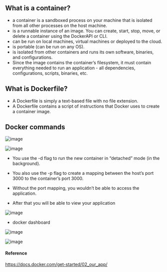 ## What is a container?

- a container is a sandboxed process on your machine that is isolated from all other processes on the host machine. 
- is a runnable instance of an image. You can create, start, stop, move, or delete a container using the DockerAPI or CLI.
- can be run on local machines, virtual machines or deployed to the cloud.
- is portable (can be run on any OS).
- is isolated from other containers and runs its own software, binaries, and configurations.
- Since the image contains the container’s filesystem, it must contain everything needed to run an application - all dependencies, configurations, scripts, binaries, etc.


## What is Dockerfile?
- A Dockerfile is simply a text-based file with no file extension. 
- A Dockerfile contains a script of instructions that Docker uses to create a container image.

## Docker commands
![image](https://user-images.githubusercontent.com/85761276/208483917-bba694e9-fc9d-401b-8d28-8c888370ea32.png)

![image](https://user-images.githubusercontent.com/85761276/208484024-f4b225c3-256e-4176-a857-80219f82cedf.png)


- You use the -d flag to run the new container in “detached” mode (in the background). 
- You also use the -p flag to create a mapping between the host’s port 3000 to the container’s port 3000. 
- Without the port mapping, you wouldn’t be able to access the application.

- After that you will be able to view your application

![image](https://user-images.githubusercontent.com/85761276/208484225-c389e77a-0a42-4402-95f8-76fc0b5dadea.png)

- docker dashboard

![image](https://user-images.githubusercontent.com/85761276/208484329-a94957ec-56cf-4c19-8061-c374434063ad.png)

![image](https://user-images.githubusercontent.com/85761276/208493682-a986729b-44d1-4f13-ae5d-ee1dea11d8c3.png)


#### Reference
https://docs.docker.com/get-started/02_our_app/
